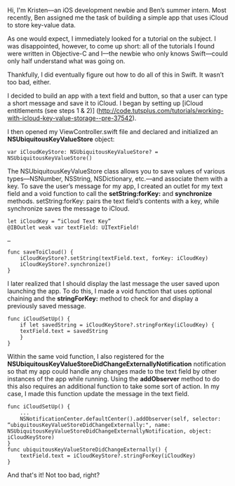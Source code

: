 Hi, I'm Kristen––an iOS development newbie and Ben’s summer intern. Most recently, Ben assigned me the task of building a simple app that uses iCloud to store key-value data. 

As one would expect, I immediately looked for a tutorial on the subject. I was disappointed, however, to come up short: all of the tutorials I found were written in Objective-C and I––the newbie who only knows Swift––could only half understand what was going on.

Thankfully, I did eventually figure out how to do all of this in Swift. It wasn’t too bad, either.

I decided to build an app with a text field and button, so that a user can type a short message and save it to iCloud. I began by setting up [iCloud entitlements (see steps 1 & 2)] (http://code.tutsplus.com/tutorials/working-with-icloud-key-value-storage--pre-37542). 

I then opened my ViewController.swift file and declared and initialized an **NSUbiquitousKeyValueStore** object:

    var iCloudKeyStore: NSUbiquitousKeyValueStore? = NSUbiquitousKeyValueStore()

The NSUbiquitousKeyValueStore class allows you to save values of various types––NSNumber, NSString, NSDictionary, etc.––and associate them with a key. To save the user’s message for my app, I created an outlet for my text field and a void function to call the **setString:forKey:** and **synchronize** methods. setString:forKey: pairs the text field’s contents with a key, while synchronize saves the message to iCloud.

    let iCloudKey = “iCloud Text Key”
    @IBOutlet weak var textField: UITextField!  

    …

    func saveToiCloud() {
        iCloudKeyStore?.setString(textField.text, forKey: iCloudKey)
        iCloudKeyStore?.synchronize()
    }

I later realized that I should display the last message the user saved upon launching the app. To do this, I made a void function that uses optional chaining and the **stringForKey:** method to check for and display a previously saved message. 

    func iCloudSetUp() {
        if let savedString = iCloudKeyStore?.stringForKey(iCloudKey) {
        textField.text = savedString
        }
    }

Within the same void function, I also registered for the **NSUbiquitousKeyValueStoreDidChangeExternallyNotification** notification so that my app could handle any changes made to the text field by other instances of the app while running. Using the **addObserver** method to do this also requires an additional function to take some sort of action. In my case, I made this function update the message in the text field.

    func iCloudSetUp() {
        ...
        NSNotificationCenter.defaultCenter().addObserver(self, selector: “ubiquitousKeyValueStoreDidChangeExternally:", name:  NSUbiquitousKeyValueStoreDidChangeExternallyNotification, object: iCloudKeyStore)
    }
    func ubiquitousKeyValueStoreDidChangeExternally() {
        textField.text = iCloudKeyStore?.stringForKey(iCloudKey)
    }

And that's it! Not too bad, right?
